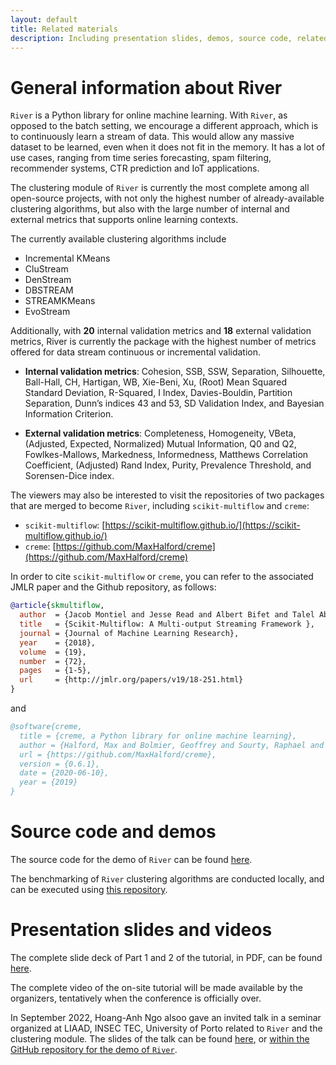 ```yaml
---
layout: default
title: Related materials
description: Including presentation slides, demos, source code, related papers, etc.
---
```


# General information about River

`River` is a Python library for online machine learning. With `River`, as opposed to the batch setting, we encourage a different approach, which is to continuously learn a stream of data. This would allow any massive dataset to be learned, even when it does not fit in the memory. It has a lot of use cases, ranging from time series forecasting, spam filtering, recommender systems, CTR prediction and IoT applications.

The clustering module of `River` is currently the most complete among all open-source projects, with not only the highest number of already-available clustering algorithms, but also with the large number of internal and external metrics that supports online learning contexts.

The currently available clustering algorithms include

* Incremental KMeans
* CluStream
* DenStream
* DBSTREAM
* STREAMKMeans
* EvoStream

Additionally, with **20** internal validation metrics and **18** external validation metrics, River is currently the package with the highest number of metrics offered for data stream continuous or incremental validation.

* **Internal validation metrics**: Cohesion, SSB, SSW, Separation, Silhouette, Ball-Hall, CH, Hartigan, WB, Xie-Beni, Xu, (Root) Mean Squared Standard Deviation, R-Squared, I Index, Davies-Bouldin, Partition Separation, Dunn’s indices 43 and 53, SD Validation Index, and Bayesian Information Criterion.

* **External validation metrics**: Completeness, Homogeneity, VBeta, (Adjusted, Expected, Normalized) Mutual Information, Q0 and Q2, Fowlkes-Mallows, Markedness, Informedness, Matthews Correlation Coefficient, (Adjusted) Rand Index, Purity, Prevalence Threshold, and Sorensen-Dice index.

The viewers may also be interested to visit the repositories of two packages that are merged to become `River`, including `scikit-multiflow` and `creme`:

* `scikit-multiflow`: [https://scikit-multiflow.github.io/](https://scikit-multiflow.github.io/)
* `creme`: [https://github.com/MaxHalford/creme](https://github.com/MaxHalford/creme)

In order to cite `scikit-multiflow` or `creme`, you can refer to the associated JMLR paper and the Github repository, as follows:

```bibtex
@article{skmultiflow,
  author  = {Jacob Montiel and Jesse Read and Albert Bifet and Talel Abdessalem},
  title   = {Scikit-Multiflow: A Multi-output Streaming Framework },
  journal = {Journal of Machine Learning Research},
  year    = {2018},
  volume  = {19},
  number  = {72},
  pages   = {1-5},
  url     = {http://jmlr.org/papers/v19/18-251.html}
}
```

and

```bibtex
@software{creme,
  title = {creme, a Python library for online machine learning},
  author = {Halford, Max and Bolmier, Geoffrey and Sourty, Raphael and Vaysse, Robin and Zouitine, Adil},
  url = {https://github.com/MaxHalford/creme},
  version = {0.6.1},
  date = {2020-06-10},
  year = {2019}
}
```

# Source code and demos

The source code for the demo of `River` can be found [here](https://github.com/hoanganhngo610/river-clustering-demo-2022).

The benchmarking of `River` clustering algorithms are conducted locally, and can be executed using [this repository](https://github.com/hoanganhngo610/river-clustering-benchmark).

# Presentation slides and videos

The complete slide deck of Part 1 and 2 of the tutorial, in PDF, can be found [here](https://bit.ly/KDD2022-Tutorial-OnlineClustering-Slides).

The complete video of the on-site tutorial will be made available by the organizers, tentatively when the conference is officially over.

In September 2022, Hoang-Anh Ngo alsoo gave an invited talk in a seminar organized at LIAAD, INSEC TEC, University of Porto related to `River` and the clustering module. The slides of the talk can be found [here](https://drive.google.com/file/d/1RWXdTxGzW6CkvY3TmBZuO8F8rIItUR_K/view?usp=sharing), or [within the GitHub repository for the demo of `River`](https://github.com/hoanganhngo610/river-clustering-demo-2022/tree/master/slides/INESC%20TEC%20-%20Hoang-Anh%20Ngo%20-%20September%202022).
